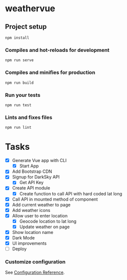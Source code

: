 # weathervue

## Project setup
```
npm install
```

### Compiles and hot-reloads for development
```
npm run serve
```

### Compiles and minifies for production
```
npm run build
```

### Run your tests
```
npm run test
```

### Lints and fixes files
```
npm run lint
```

# Tasks

* [x] Generate Vue app with CLI
  * [x] Start App
* [x] Add Bootstrap CDN
* [x] Signup for DarkSky API
  * [x] Get API Key
* [x] Create API module
  * [x] Create function to call API with hard coded lat long
* [x] Call API in mounted method of component
* [x] Add current weather to page
* [x] Add weather icons
* [x] Allow user to enter location
  * [x] Geocode location to lat long
  * [x] Update weather on page
* [x] Show location name
* [x] Dark Mode
* [x] UI improvements
* [ ] Deploy

### Customize configuration
See [Configuration Reference](https://cli.vuejs.org/config/).
